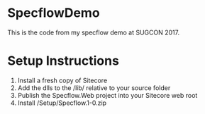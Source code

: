 # SpecflowDemo
This is the code from my specflow demo at SUGCON 2017.

Setup Instructions
===

1. Install a fresh copy of Sitecore
2. Add the dlls to the /lib/ relative to your source folder
3. Publish the Specflow.Web project into your Sitecore web root
4. Install /Setup/Specflow.1-0.zip
